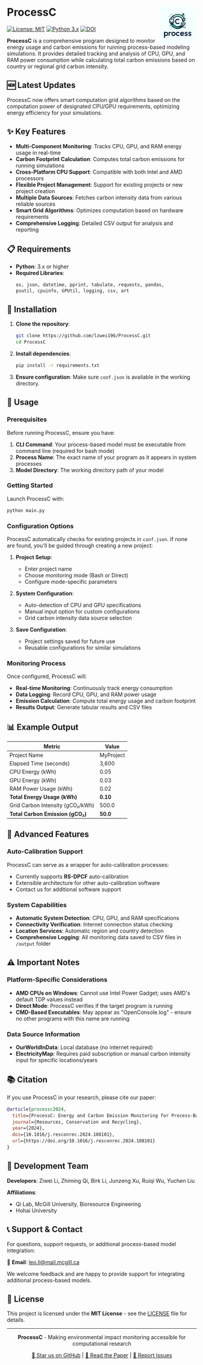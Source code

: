 # ProcessC <img src="https://github.com/lzwei196/ProcessC/blob/main/logo/logo_processc.jpg" width="100" align="right" />

[![License: MIT](https://img.shields.io/badge/License-MIT-yellow.svg)](https://opensource.org/licenses/MIT)
[![Python 3.x](https://img.shields.io/badge/python-3.x-blue.svg)](https://www.python.org/downloads/)
[![DOI](https://img.shields.io/badge/DOI-10.1016%2Fj.resconrec.2024.108101-blue)](https://doi.org/10.1016/j.resconrec.2024.108101)

**ProcessC** is a comprehensive program designed to monitor energy usage and carbon emissions for running process-based modeling simulations. It provides detailed tracking and analysis of CPU, GPU, and RAM power consumption while calculating total carbon emissions based on country or regional grid carbon intensity.

## 🆕 Latest Updates

ProcessC now offers smart computation grid algorithms based on the computation power of designated CPU/GPU requirements, optimizing energy efficiency for your simulations.

## ✨ Key Features

- **Multi-Component Monitoring**: Tracks CPU, GPU, and RAM energy usage in real-time
- **Carbon Footprint Calculation**: Computes total carbon emissions for running simulations
- **Cross-Platform CPU Support**: Compatible with both Intel and AMD processors
- **Flexible Project Management**: Support for existing projects or new project creation
- **Multiple Data Sources**: Fetches carbon intensity data from various reliable sources
- **Smart Grid Algorithms**: Optimizes computation based on hardware requirements
- **Comprehensive Logging**: Detailed CSV output for analysis and reporting

## 📋 Requirements

- **Python**: 3.x or higher
- **Required Libraries**: 
  ```
  os, json, datetime, pprint, tabulate, requests, pandas, 
  psutil, cpuinfo, GPUtil, logging, csv, art
  ```

## 🚀 Installation

1. **Clone the repository**:
   ```bash
   git clone https://github.com/lzwei196/ProcessC.git
   cd ProcessC
   ```

2. **Install dependencies**:
   ```bash
   pip install -r requirements.txt
   ```

3. **Ensure configuration**:
   Make sure `conf.json` is available in the working directory.

## 📖 Usage

### Prerequisites

Before running ProcessC, ensure you have:

1. **CLI Command**: Your process-based model must be executable from command line (required for bash mode)
2. **Process Name**: The exact name of your program as it appears in system processes
3. **Model Directory**: The working directory path of your model

### Getting Started

Launch ProcessC with:
```bash
python main.py
```

### Configuration Options

ProcessC automatically checks for existing projects in `conf.json`. If none are found, you'll be guided through creating a new project:

1. **Project Setup**:
   - Enter project name
   - Choose monitoring mode (Bash or Direct)
   - Configure mode-specific parameters

2. **System Configuration**:
   - Auto-detection of CPU and GPU specifications
   - Manual input option for custom configurations
   - Grid carbon intensity data source selection

3. **Save Configuration**:
   - Project settings saved for future use
   - Reusable configurations for similar simulations

### Monitoring Process

Once configured, ProcessC will:

- **Real-time Monitoring**: Continuously track energy consumption
- **Data Logging**: Record CPU, GPU, and RAM power usage
- **Emission Calculation**: Compute total energy usage and carbon footprint
- **Results Output**: Generate tabular results and CSV files

## 📊 Example Output

| Metric                            | Value     |
|-----------------------------------|-----------|
| Project Name                      | MyProject |
| Elapsed Time (seconds)            | 3,600     |
| CPU Energy (kWh)                  | 0.05      |
| GPU Energy (kWh)                  | 0.03      |
| RAM Power Usage (kWh)             | 0.02      |
| **Total Energy Usage (kWh)**      | **0.10**  |
| Grid Carbon Intensity (gCO₂/kWh)  | 500.0     |
| **Total Carbon Emission (gCO₂)**  | **50.0**  |

## 🔧 Advanced Features

### Auto-Calibration Support

ProcessC can serve as a wrapper for auto-calibration processes:
- Currently supports **RS-DPCF** auto-calibration
- Extensible architecture for other auto-calibration software
- Contact us for additional software support

### System Capabilities

- **Automatic System Detection**: CPU, GPU, and RAM specifications
- **Connectivity Verification**: Internet connection status checking
- **Location Services**: Automatic region and country detection
- **Comprehensive Logging**: All monitoring data saved to CSV files in `/output` folder

## ⚠️ Important Notes

### Platform-Specific Considerations

- **AMD CPUs on Windows**: Cannot use Intel Power Gadget; uses AMD's default TDP values instead
- **Direct Mode**: ProcessC verifies if the target program is running
- **CMD-Based Executables**: May appear as "OpenConsole.log" - ensure no other programs with this name are running

### Data Source Information

- **OurWorldInData**: Local database (no internet required)
- **ElectricityMap**: Requires paid subscription or manual carbon intensity input for specific locations/years

## 📚 Citation

If you use ProcessC in your research, please cite our paper:

```bibtex
@article{processc2024,
  title={ProcessC: Energy and Carbon Emission Monitoring for Process-Based Modeling Simulations},
  journal={Resources, Conservation and Recycling},
  year={2024},
  doi={10.1016/j.resconrec.2024.108101},
  url={https://doi.org/10.1016/j.resconrec.2024.108101}
}
```

## 👥 Development Team

**Developers**: Ziwei Li, Zhiming Qi, Birk Li, Junzeng Xu, Ruiqi Wu, Yuchen Liu

**Affiliations**: 
- Qi Lab, McGill University, Bioresource Engineering
- Hohai University

## 📞 Support & Contact

For questions, support requests, or additional process-based model integration:

📧 **Email**: [leo.li@mail.mcgill.ca](mailto:leo.li@mail.mcgill.ca)

We welcome feedback and are happy to provide support for integrating additional process-based models.

## 📄 License

This project is licensed under the **MIT License** - see the [LICENSE](LICENSE) file for details.

---

<div align="center">

**ProcessC** - Making environmental impact monitoring accessible for computational research

[🌟 Star us on GitHub](https://github.com/lzwei196/ProcessC) | [📖 Read the Paper](https://doi.org/10.1016/j.resconrec.2024.108101) | [🐛 Report Issues](https://github.com/lzwei196/ProcessC/issues)

</div>

